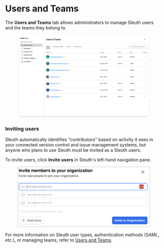 # Users and Teams

The **Users and Teams** tab allows administrators to manage Sleuth users and the teams they belong to.

<figure><img src="../../.gitbook/assets/CleanShot 2025-02-11 at 10.00.02.png" alt=""><figcaption></figcaption></figure>

### Inviting users

Sleuth automatically identifies "contributors" based on activity it sees in your connected version control and issue management systems, but anyone who plans to _use_ Sleuth must be invited as a Sleuth users.&#x20;

To invite users, click **Invite users** in Sleuth's left-hand navigation pane.

<figure><img src="../../.gitbook/assets/image (12).png" alt=""><figcaption></figcaption></figure>

For more information on Sleuth user types, authentication methods (SAML, etc.), or managing teams, refer to [Users and Teams](https://app.gitbook.com/s/zDRqdmp82CqDZoh8RBye/general-settings/users-and-teams).&#x20;
